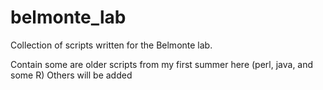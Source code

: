 # belmonte_lab

Collection of scripts written for the Belmonte lab.

Contain some are older scripts from my first summer here (perl, java, and some R)
Others will be added
